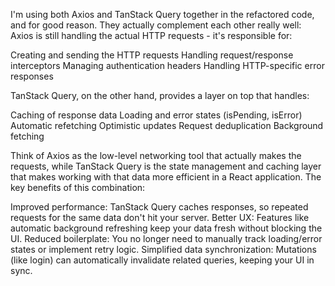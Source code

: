 I'm using both Axios and TanStack Query together in the refactored code, and for good reason. They actually complement each other really well:
Axios is still handling the actual HTTP requests - it's responsible for:

Creating and sending the HTTP requests
Handling request/response interceptors
Managing authentication headers
Handling HTTP-specific error responses

TanStack Query, on the other hand, provides a layer on top that handles:

Caching of response data
Loading and error states (isPending, isError)
Automatic refetching
Optimistic updates
Request deduplication
Background fetching

Think of Axios as the low-level networking tool that actually makes the requests, while TanStack Query is the state management and caching layer that makes working with that data more efficient in a React application.
The key benefits of this combination:

Improved performance: TanStack Query caches responses, so repeated requests for the same data don't hit your server.
Better UX: Features like automatic background refreshing keep your data fresh without blocking the UI.
Reduced boilerplate: You no longer need to manually track loading/error states or implement retry logic.
Simplified data synchronization: Mutations (like login) can automatically invalidate related queries, keeping your UI in sync.
